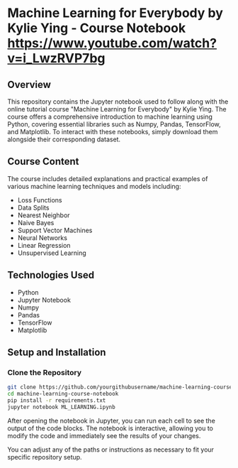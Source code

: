 # Machine Learning for Everybody by Kylie Ying - Course Notebook https://www.youtube.com/watch?v=i_LwzRVP7bg

## Overview
This repository contains the Jupyter notebook used to follow along with the online tutorial course "Machine Learning for Everybody" by Kylie Ying. The course offers a comprehensive introduction to machine learning using Python, covering essential libraries such as Numpy, Pandas, TensorFlow, and Matplotlib. To interact with these notebooks, simply download them alongside their corresponding dataset. 

## Course Content
The course includes detailed explanations and practical examples of various machine learning techniques and models including:
- Loss Functions
- Data Splits
- Nearest Neighbor
- Naive Bayes
- Support Vector Machines
- Neural Networks
- Linear Regression
- Unsupervised Learning

## Technologies Used
- Python
- Jupyter Notebook
- Numpy
- Pandas
- TensorFlow
- Matplotlib

## Setup and Installation

### Clone the Repository
```bash
git clone https://github.com/yourgithubusername/machine-learning-course-notebook.git
cd machine-learning-course-notebook
pip install -r requirements.txt
jupyter notebook ML_LEARNING.ipynb
```
After opening the notebook in Jupyter, you can run each cell to see the output of the code blocks. The notebook is interactive, allowing you to modify the code and immediately see the results of your changes.

You can adjust any of the paths or instructions as necessary to fit your specific repository setup.

